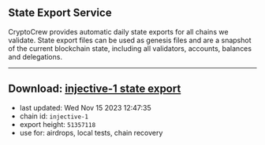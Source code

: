 ## State Export Service
CryptoCrew provides automatic daily state exports for all chains we validate. State export files can be used as genesis files and are a snapshot of the current blockchain state, including all validators, accounts, balances and delegations.

---
**Download: [injective-1 state export](https://dl.ccvalidators.com/SERVICE/injective/injective-1_export_51357118.json)**
---

- last updated: Wed Nov 15 2023 12:47:35
- chain id: `injective-1`
- export height: `51357118`
- use for: airdrops, local tests, chain recovery
